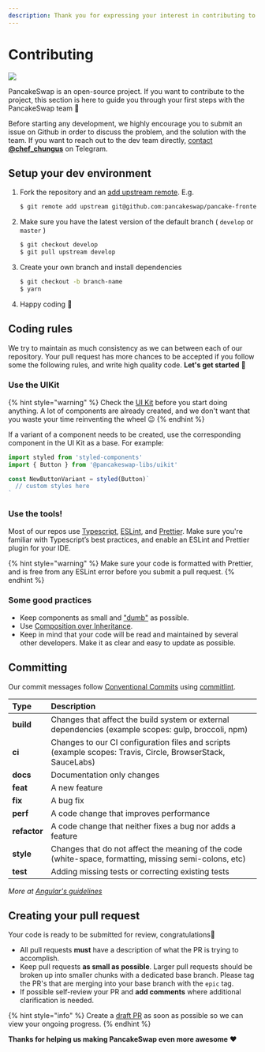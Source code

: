 ```yaml
---
description: Thank you for expressing your interest in contributing to PancakeSwap!
---
```


# Contributing

![](../../.gitbook/assets/docs-masthead-18-%20%281%29.png)

PancakeSwap is an open-source project. If you want to contribute to the project, this section is here to guide you through your first steps with the PancakeSwap team 🥞

Before starting any development, we highly encourage you to submit an issue on Github in order to discuss the problem, and the solution with the team. If you want to reach out to the dev team directly, [contact **@chef\_chungus**](https://t.me/chef_chungus) on Telegram.

## Setup your dev environment

1. Fork the repository and an [add upstream remote](https://docs.github.com/en/free-pro-team@latest/github/collaborating-with-issues-and-pull-requests/configuring-a-remote-for-a-fork). E.g.

   ```bash
   $ git remote add upstream git@github.com:pancakeswap/pancake-frontend.git
   ```

2. Make sure you have the latest version of the default branch \( `develop` or `master` \)

   ```bash
   $ git checkout develop
   $ git pull upstream develop
   ```

3. Create your own branch and install dependencies

   ```bash
   $ git checkout -b branch-name
   $ yarn
   ```

4. Happy coding 🎉

## Coding rules

We try to maintain as much consistency as we can between each of our repository. Your pull request has more chances to be accepted if you follow some the following rules, and write high quality code. **Let's get started** 💪

### Use the UIKit

{% hint style="warning" %}
Check the [UI Kit](https://github.com/pancakeswap/pancake-toolkit/tree/master/packages/pancake-uikit) before you start doing anything. A lot of components are already created, and we don't want that you waste your time reinventing the wheel 😉
{% endhint %}

If a variant of a component needs to be created, use the corresponding component in the UI Kit as a base. For example:

```javascript
import styled from 'styled-components'
import { Button } from '@pancakeswap-libs/uikit'

const NewButtonVariant = styled(Button)`
  // custom styles here
`
```

### Use the tools!

Most of our repos use [Typescript](https://www.typescriptlang.org/docs), [ESLint](https://eslint.org/docs/user-guide/getting-started), and [Prettier](https://prettier.io/). Make sure you're familiar with Typescript’s best practices, and enable an ESLint and Prettier plugin for your IDE.

{% hint style="warning" %}
Make sure your code is formatted with Prettier, and is free from any ESLint error before you submit a pull request.
{% endhint %}

### Some good practices

* Keep components as small and ["dumb"](https://en.wikipedia.org/wiki/Pure_function) as possible.
* Use [Composition over Inheritance](https://reactjs.org/docs/composition-vs-inheritance.html).
* Keep in mind that your code will be read and maintained by several other developers. Make it as clear and easy to update as possible.

## Committing <a id="committing"></a>

Our commit messages follow [Conventional Commits](https://www.conventionalcommits.org/en/v1.0.0/) using [commitlint](https://commitlint.js.org/#/).‌

| Type | Description |
| :--- | :--- |
| **build** | Changes that affect the build system or external dependencies \(example scopes: gulp, broccoli, npm\) |
| **ci** | Changes to our CI configuration files and scripts \(example scopes: Travis, Circle, BrowserStack, SauceLabs\) |
| **docs** | Documentation only changes |
| **feat** | A new feature |
| **fix** | A bug fix |
| **perf** | A code change that improves performance |
| **refactor** | A code change that neither fixes a bug nor adds a feature |
| **style** | Changes that do not affect the meaning of the code \(white-space, formatting, missing semi-colons, etc\) |
| **test** | Adding missing tests or correcting existing tests |

_More at_ [_Angular's guidelines_](https://github.com/angular/angular/blob/22b96b9/CONTRIBUTING.md#type)_​_

## Creating your pull request

Your code is ready to be submitted for review, congratulations🥳

* All pull requests **must** have a description of what the PR is trying to accomplish.
* Keep pull requests **as small as possible**. Larger pull requests should be broken up into smaller chunks with a dedicated base branch. Please tag the PR's that are merging into your base branch with the `epic` tag.
* If possible self-review your PR and **add comments** where additional clarification is needed.

{% hint style="info" %}
Create a [draft PR](https://github.blog/2019-02-14-introducing-draft-pull-requests/) as soon as possible so we can view your ongoing progress.
{% endhint %}

**Thanks for helping us making PancakeSwap even more awesome** ❤

